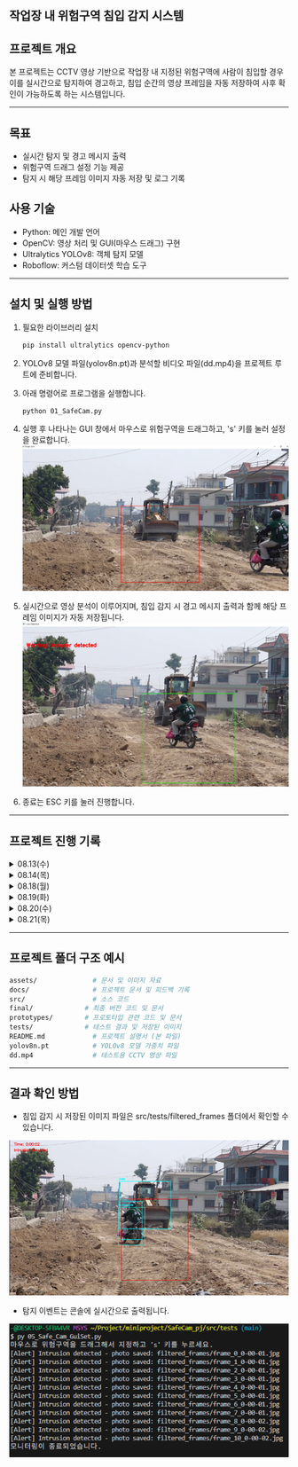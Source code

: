 작업장 내 위험구역 침입 감지 시스템
---
## 프로젝트 개요
본 프로젝트는 CCTV 영상 기반으로 작업장 내 지정된 위험구역에 사람이 침입할 경우 이를 실시간으로 탐지하여 경고하고, 침입 순간의 영상 프레임을 자동 저장하여 사후 확인이 가능하도록 하는 시스템입니다.

---
## 목표
- 실시간 탐지 및 경고 메시지 출력
- 위험구역 드래그 설정 기능 제공
- 탐지 시 해당 프레임 이미지 자동 저장 및 로그 기록

## 사용 기술
- Python: 메인 개발 언어  
- OpenCV: 영상 처리 및 GUI(마우스 드래그) 구현  
- Ultralytics YOLOv8: 객체 탐지 모델  
- Roboflow: 커스텀 데이터셋 학습 도구 

---
## 설치 및 실행 방법
1. 필요한 라이브러리 설치  
   ```bash
   pip install ultralytics opencv-python
   ```
  
2. YOLOv8 모델 파일(yolov8n.pt)과 분석할 비디오 파일(dd.mp4)을 프로젝트 루트에 준비합니다.

3. 아래 명령어로 프로그램을 실행합니다.
   ```bash
   python 01_SafeCam.py
   ```


4. 실행 후 나타나는 GUI 창에서 마우스로 위험구역을 드래그하고, 's' 키를 눌러 설정을 완료합니다.
![alt text](./assets/image.png)

5. 실시간으로 영상 분석이 이루어지며, 침입 감지 시 경고 메시지 출력과 함께 해당 프레임 이미지가 자동 저장됩니다.
![alt text](./assets/image-1.png)

6. 종료는 ESC 키를 눌러 진행합니다.

---
## 프로젝트 진행 기록

<details>
<summary>08.13(수)</summary>  

#### 관련제품 (링크)
[한화비전](https://www.hanwhavision.com/ko/products/camera/network/bullet/qno-c8013r/)

#### 한계점
작업장 내 위험구역(중장비)에서 사람 인식을 잘 못하여 위험함

#### 개선점
opencv, tensorflow, yolo로 cctv 영상에서 사람을 탐지하는 기술을 활용하여 개선함.

#### 15분간 실제 제품 사용
- 제품 : Hanwha Vision
- 체험 방식 : 데모 영상 및 제품 설명, 데모 UI 확인 (지금 cctv를 사용해볼 수 있는 방법이 없음)

#### 불편한 점
- "위험 구역" 별도 설정 시 고가의 전용 솔루션이 필요함
- 실시간 탐지된 결과를 로그로 저장하거나, 영상 다운로드 기능이 없는 경우 많음
- 탐지 정확도와 상관없이 경고 알림이 너무 자주 울림 (과잉 경고 → 무시하게 됨)
기록 : 위험구역을 드래그해서 설정하는 게 왜 이렇게 어려운 거지?

#### 경쟁사 제품 사용
- 제품 : Camzify AI
- 차이점 : 탐지 이벤트를 자동으로 녹화하고, 클립을 분류해서 저장하는 시스템 (설명서 확인)

#### 사용자 리뷰 스캔
(제품 리뷰 사이트 확인 해보니)
1. 탐지를 정확하게 하지 못한다(그림자, 장비, 작은 동작도 사람으로 탐지됨)
2. 위험구역 설정이 어렵다(일반 사용자가 설정하거나 수정하기 어려움)
3. 탐지후 영상 자동 저장이 없다(상황이 지나가면 기록이 남지 않아 문제 추적 불가)
- 기록 : 현장 관리자들이 설정하는 데 어려움을 겪는다


#### 가장 짜증나는 것
- 위험구역에 사람이 침입했을 때, 그 순간의 영상이 자동 저장되지 않아 사후 확인이 어렵다.
  -> 경고는 잘 울리는데, 기록으로 남지 않으면 의미가 없다.

#### 1시간 안에 테스트 가능한 것
- mp4파일 불러와서 위에 기술들을 사용해 인식하고 영상을 저장
</details>

<details>
<summary>08.14(목)</summary> 

## 진행상황
- [피드백 진행완료](feedback/0814.md)

#### 하드웨어
- 데스크탑

#### 핵심 기능 최소 구현:
MP4 파일에서 화면 중앙 사각형 영역에 사람이 들어오면 그 프레임을 이미지로 저장하기


#### 변환 논리:
---
CCTV 실시간 영상 → 준비된 MP4 파일 1개
드래그로 위험구역 설정 → 화면 중앙 고정 사각형
YOLOv8 + Roboflow 커스텀 모델 → OpenCV 움직임 감지만
영상 클립 자동 저장 → 스크린샷 1장 저장
실시간 탐지 + 로그 → 콘솔에 "침입 감지!" 출력
사후 확인 시스템 → 저장된 이미지 폴더 확인
</details>

<details>
<summary>08.18(월)</summary>

## 진행상황

- [피드백 진행완료](feedback/0818.md)

- 저장되는 이미지에 시간 확인 기능 추가
- yolo로그 출력 메시지 차단
</details>

<details>
<summary>08.19(화)</summary>

## 진행상황

- [피드백 진행완료](feedback/0819.md)

- GUI창 띄워서 마우스 드래그로 위험구역 설정
- 실시간 경고 기능 추가
- 저장된 객체의 정보 박스 추가
</details>

<details>
<summary>08.20(수)</summary>

## 진행상황

- [피드백 진행완료](feedback/0820.md)

</details>

<details>
<summary>08.21(목)</summary>

## 진행상황

- [피드백 진행완료](feedback/0821.md)

- 하드코딩 제거
- 변수명 정리

</details>

---
## 프로젝트 폴더 구조 예시
   ```bash
   assets/              # 문서 및 이미지 자료
   docs/                # 프로젝트 문서 및 피드백 기록
   src/                 # 소스 코드
   final/             # 최종 버전 코드 및 문서
   prototypes/        # 프로토타입 관련 코드 및 문서
   tests/             # 테스트 결과 및 저장된 이미지
   README.md            # 프로젝트 설명서 (본 파일)
   yolov8n.pt           # YOLOv8 모델 가중치 파일
   dd.mp4               # 테스트용 CCTV 영상 파일
``` 

---
## 결과 확인 방법
- 침입 감지 시 저장된 이미지 파일은 src/tests/filtered_frames 폴더에서 확인할 수 있습니다.

![alt text](./assets/image-3.png)

- 탐지 이벤트는 콘솔에 실시간으로 출력됩니다.

![alt text](./assets/image-2.png)